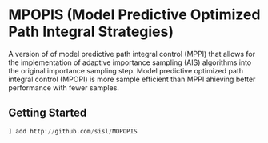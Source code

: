# MPOPIS (Model Predictive Optimized Path Integral Strategies)
A version of of model predictive path integral control (MPPI) that allows for the implementation of adaptive importance sampling (AIS) algorithms into the original importance sampling step. Model predictive optimized path integral control (MPOPI) is more sample efficient than MPPI ahieving better performance with fewer samples.

## Getting Started
```julia
] add http://github.com/sisl/MOPOPIS
```
